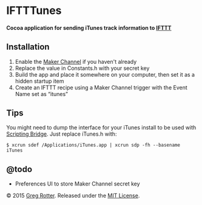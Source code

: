 # IFTTTunes
#### Cocoa application for sending iTunes track information to [IFTTT](https://ifttt.com)

## Installation
1. Enable the [Maker Channel](https://ifttt.com/maker) if you haven't already
2. Replace the value in Constants.h with your secret key
3. Build the app and place it somewhere on your computer, then set it as a hidden startup item
4. Create an IFTTT recipe using a Maker Channel trigger with the Event Name set as “itunes” 

## Tips
You might need to dump the interface for your iTunes install to be used with [Scripting Bridge](http://developer.apple.com/library/mac/#documentation/Cocoa/Conceptual/ScriptingBridgeConcepts/Introduction/Introduction.html). Just replace iTunes.h with:

```shell
$ xcrun sdef /Applications/iTunes.app | xcrun sdp -fh --basename iTunes 
```

## @todo
- Preferences UI to store Maker Channel secret key

© 2015 [Greg Rotter](http://www.ocf.berkeley.edu/~grotter/). Released under the [MIT License](http://www.opensource.org/licenses/mit-license.php).
